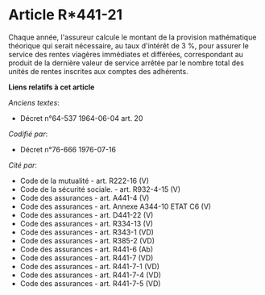# Article R*441-21

Chaque année, l'assureur calcule le montant de la provision mathématique théorique qui serait nécessaire, au taux d'intérêt
de 3 %, pour assurer le service des rentes viagères immédiates et différées, correspondant au produit de la dernière valeur
de service arrêtée par le nombre total des unités de rentes inscrites aux comptes des adhérents.

**Liens relatifs à cet article**

_Anciens textes_:

  - Décret n°64-537 1964-06-04 art. 20

_Codifié par_:

  - Décret n°76-666 1976-07-16

_Cité par_:

  - Code de la mutualité - art. R222-16 (V)
  - Code de la sécurité sociale. - art. R932-4-15 (V)
  - Code des assurances - art. A441-4 (V)
  - Code des assurances - art. Annexe A344-10 ETAT C6 (V)
  - Code des assurances - art. D441-22 (V)
  - Code des assurances - art. R334-13 (V)
  - Code des assurances - art. R343-1 (VD)
  - Code des assurances - art. R385-2 (VD)
  - Code des assurances - art. R441-6 (Ab)
  - Code des assurances - art. R441-7 (VD)
  - Code des assurances - art. R441-7-1 (VD)
  - Code des assurances - art. R441-7-4 (VD)
  - Code des assurances - art. R441-7-5 (VD)
